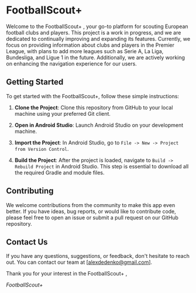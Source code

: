 # FootballScout+

Welcome to the FootballScout+ , your go-to platform for scouting European football clubs and players. This project is a work in progress, and we are dedicated to continually improving and expanding its features. Currently, we focus on providing information about clubs and players in the Premier League, with plans to add more leagues such as Serie A, La Liga, Bundesliga, and Ligue 1 in the future. Additionally, we are actively working on enhancing the navigation experience for our users.

## Getting Started

To get started with the FootballScout+, follow these simple instructions:

1. **Clone the Project**: Clone this repository from GitHub to your local machine using your preferred Git client.

2. **Open in Android Studio**: Launch Android Studio on your development machine.

3. **Import the Project**: In Android Studio, go to `File -> New -> Project from Version Control`.

4. **Build the Project**: After the project is loaded, navigate to `Build -> Rebuild Project` in Android Studio. This step is essential to download all the required Gradle and module files.

## Contributing

We welcome contributions from the community to make this app even better. If you have ideas, bug reports, or would like to contribute code, please feel free to open an issue or submit a pull request on our GitHub repository.

## Contact Us

If you have any questions, suggestions, or feedback, don't hesitate to reach out. You can contact our team at [alexdedenko@gmail.com].

Thank you for your interest in the FootballScout+ ,

*FootballScout+*
